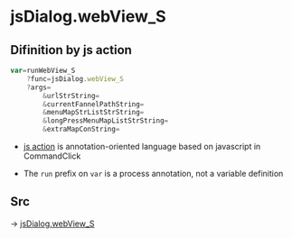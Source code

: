 # jsDialog.webView_S

## Difinition by js action

```js.js
var=runWebView_S
	?func=jsDialog.webView_S
	?args=
		&urlStrString=
		&currentFannelPathString=
		&menuMapStrListStrString=
		&longPressMenuMapListStrString=
		&extraMapConString=
```

- [js action](#) is annotation-oriented language based on javascript in CommandClick

- The `run` prefix on `var` is a process annotation, not a variable definition

## Src

-> [jsDialog.webView_S](https://github.com/puutaro/CommandClick/blob/master/app/src/main/java/com/puutaro/commandclick/fragment_lib/terminal_fragment/js_interface/dialog/JsDialog.kt#L329)


